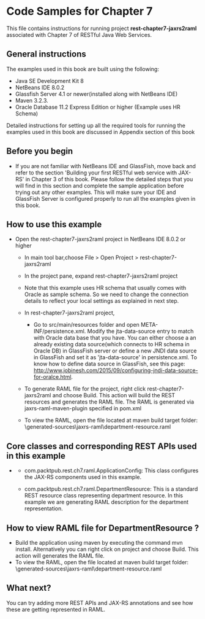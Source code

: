 Code Samples for Chapter 7
==========================
This file contains instructions for running project **rest-chapter7-jaxrs2raml** associated with Chapter 7 of RESTful Java Web Services.

General instructions
--------------------
The examples used in this book are built using the following:

- Java SE Development Kit 8
- NetBeans IDE 8.0.2 
- Glassfish Server 4.1 or newer(installed along with  NetBeans IDE)
- Maven 3.2.3. 
- Oracle Database 11.2 Express Edition or higher (Example uses HR Schema)

Detailed instructions for setting up all the required tools for running the 
examples used in this book are discussed in Appendix section of this book


Before you begin
----------------
- If you are not familiar with NetBeans IDE and GlassFish, move back and refer to the section 'Building your first RESTful web service with JAX-RS' in Chapter 3 of this book. Please follow the detailed steps that you will find in this section and complete the sample application before trying out any other examples. This will make sure your IDE and GlassFish Server is configured properly to run all the examples given in this book.

How to use this example 
-------------------------
   
- Open the rest-chapter7-jaxrs2raml project in NetBeans IDE 8.0.2 or higher
    - In main tool bar,choose File > Open Project > rest-chapter7-jaxrs2raml
    - In the project pane, expand rest-chapter7-jaxrs2raml project 
    - Note that this example uses HR schema that usually comes with Oracle as sample schema. So we need to change the connection details to reflect your local settings as explained in next step. 
    - In rest-chapter7-jaxrs2raml project,        
        - Go to src/main/resources folder and open META-INF/persistence.xml.  Modify the jta-data-source entry to match with Oracle data base that you have. You can either choose a an already existing data source(which connects to HR schema in Oracle DB) in GlassFish server or define a new JNDI data source in GlassFish and set it as 'jta-data-source' in persistence.xml. To know how to define data source in GlassFish, see this page: http://www.jobinesh.com/2015/09/configuring-jndi-data-source-for-oralce.html. 
         
    - To generate RAML file for the project, right click rest-chapter7-jaxrs2raml and choose Build. This action will build the REST resources and generates the RAML file. The RAML is generated via jaxrs-raml-maven-plugin specified in pom.xml
    - To view the RAML, open the file located at maven build target folder: <target>\generated-sources\jaxrs-raml\department-resource.raml


Core classes and corresponding REST APIs used in this example
-------------------------------------------------------------

- <rest-chapter7-jaxrs2raml>

    -  com.packtpub.rest.ch7.raml.ApplicationConfig: This class configures the JAX-RS components used in this example.
    
    - com.packtpub.rest.ch7.raml.DepartmentResource: This is a standard REST resource class representing department resource. In this example we are generating  RAML description for the department representation.
    

How to view RAML file for DepartmentResource ?
-------------------------    
 - Build the application using maven by executing the command mvn install. Alternatively you can right click on project and choose Build. This action will generates the RAML file.
 - To view the RAML, open the file located at maven build target folder: <target>\generated-sources\jaxrs-raml\department-resource.raml

What next?
----------------------------
You can try adding more REST APIs and JAX-RS annotations and see how these are getting represented in RAML.